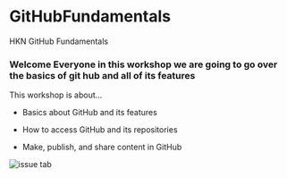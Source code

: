 # GitHubFundamentals
HKN GitHub Fundamentals 


### Welcome Everyone in this workshop we are going to go over the basics of git hub and all of its features

This workshop is about…

* Basics about GitHub and its features

* How to access GitHub and its repositories

* Make, publish, and share content in GitHub

![issue tab](https://github.blog/wp-content/uploads/2019/03/product-social.png?w=1201)
